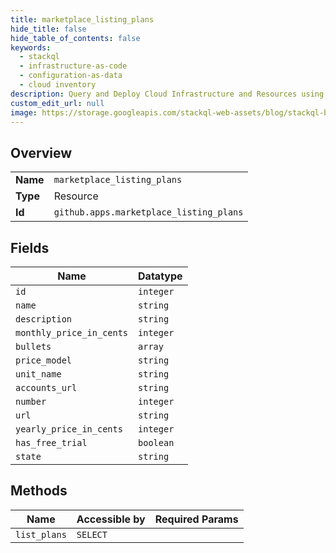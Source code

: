```yaml
---
title: marketplace_listing_plans
hide_title: false
hide_table_of_contents: false
keywords:
  - stackql
  - infrastructure-as-code
  - configuration-as-data
  - cloud inventory
description: Query and Deploy Cloud Infrastructure and Resources using SQL
custom_edit_url: null
image: https://storage.googleapis.com/stackql-web-assets/blog/stackql-blog-post-featured-image.png
---
```

  
    

## Overview
<table><tbody>
<tr><td><b>Name</b></td><td><code>marketplace_listing_plans</code></td></tr>
<tr><td><b>Type</b></td><td>Resource</td></tr>
<tr><td><b>Id</b></td><td><code>github.apps.marketplace_listing_plans</code></td></tr>
</tbody></table>

## Fields
| Name | Datatype |
| ---- | -------- |
| `id` | `integer` |
| `name` | `string` |
| `description` | `string` |
| `monthly_price_in_cents` | `integer` |
| `bullets` | `array` |
| `price_model` | `string` |
| `unit_name` | `string` |
| `accounts_url` | `string` |
| `number` | `integer` |
| `url` | `string` |
| `yearly_price_in_cents` | `integer` |
| `has_free_trial` | `boolean` |
| `state` | `string` |
## Methods
| Name | Accessible by | Required Params |
| ---- | ------------- | --------------- |
| `list_plans` | `SELECT` |  |
